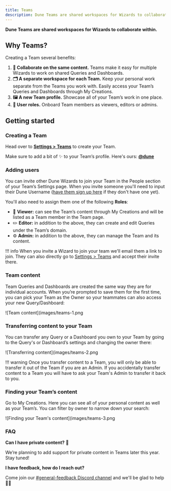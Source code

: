 ```yaml
---
title: Teams
description: Dune Teams are shared workspaces for Wizards to collaborate within.
---
```


**Dune Teams are shared workspaces for Wizards to collaborate within.**

## Why Teams?

Creating a Team several benefits:

1. **🤝 Collaborate on the same content.** Teams make it easy for multiple Wizards to work on shared Queries and Dashboards.
2. **🗂 A separate workspace for each Team.** Keep your personal work separate from the Teams you work with. Easily access your Team’s Queries and Dashboards through My Creations.
3. **🖼 A new Team profile.** Showcase all of your Team’s work in one place.
4. **👥 User roles.** Onboard Team members as viewers, editors or admins.

## Getting started

### Creating a Team

Head over to [**Settings > Teams**](https://dune.com/settings/teams) to create your Team.

Make sure to add a bit of ✨ to your Team’s profile. Here's ours: [**@dune**](https://dune.com/dune)

### Adding users

You can invite other Dune Wizards to join your Team in the People section of your Team’s Settings page. When you invite someone you'll need to input their Dune Username ([have them sign up here](https://dune.com/auth/register) if they don't have one yet).

You'll also need to assign them one of the following **Roles**:

- 👀 **Viewer:** can see the Team’s content through My Creations and will be listed as a Team member in the Team page.
- ✏️ **Editor:** in addition to the above, they can create and edit Queries under the Team’s domain.
- ⚙️ **Admin:** in addition to the above, they can manage the Team and its content.

!!! info
    When you invite a Wizard to join your team we'll email them a link to join. They can also directly go to [Settings > Teams](https://dune.com/settings/teams) and accept their invite there.

### Team content

Team Queries and Dashboards are created the same way they are for individual accounts. When you’re prompted to save them for the first time, you can pick your Team as the Owner so your teammates can also access your new Query/Dashboard:

![Team content](images/teams-1.png

### Transferring content to your Team

You can transfer any Query or a Dashboard you own to your Team by going to the Query's or Dashboard’s settings and changing the owner there:

![Transferring content](images/teams-2.png

!!! warning
    Once you transfer content to a Team, you will only be able to transfer it out of the Team if you are an Admin. If you accidentally transfer content to a Team you will have to ask your Team's Admin to transfer it back to you.

### Finding your Team’s content

Go to My Creations. Here you can see all of your personal content as well as your Team’s. You can filter by owner to narrow down your search:

![Finding your Team's content](images/teams-3.png

### FAQ

**Can I have private content?** 🥷

We’re planning to add support for private content in Teams later this year. Stay tuned!

**I have feedback, how do I reach out?**

Come join our [#general-feedback Discord channel](https://discord.com/channels/757637422384283659/1012706316755664926) and we'll be glad to help 🙇‍♂️
